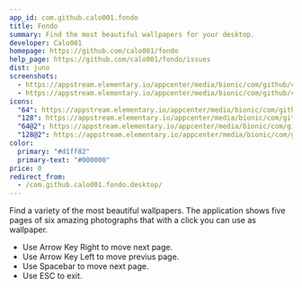 ```yaml
---
app_id: com.github.calo001.fondo
title: Fondo
summary: Find the most beautiful wallpapers for your desktop.
developer: Calo001
homepage: https://github.com/calo001/fondo
help_page: https://github.com/calo001/fondo/issues
dist: juno
screenshots:
  - https://appstream.elementary.io/appcenter/media/bionic/com/github/calo001.fondo/177F9603024856AB200410EDC805AE9C/screenshots/image-1_orig.png
  - https://appstream.elementary.io/appcenter/media/bionic/com/github/calo001.fondo/177F9603024856AB200410EDC805AE9C/screenshots/image-2_orig.png
icons:
  "64": https://appstream.elementary.io/appcenter/media/bionic/com/github/calo001.fondo/177F9603024856AB200410EDC805AE9C/icons/64x64/com.github.calo001.fondo_com.github.calo001.fondo.png
  "128": https://appstream.elementary.io/appcenter/media/bionic/com/github/calo001.fondo/177F9603024856AB200410EDC805AE9C/icons/128x128/com.github.calo001.fondo_com.github.calo001.fondo.png
  "64@2": https://appstream.elementary.io/appcenter/media/bionic/com/github/calo001.fondo/177F9603024856AB200410EDC805AE9C/icons/64x64@2/com.github.calo001.fondo_com.github.calo001.fondo.png
  "128@2": https://appstream.elementary.io/appcenter/media/bionic/com/github/calo001.fondo/177F9603024856AB200410EDC805AE9C/icons/128x128@2/com.github.calo001.fondo_com.github.calo001.fondo.png
color:
  primary: "#d1ff82"
  primary-text: "#000000"
price: 0
redirect_from:
  - /com.github.calo001.fondo.desktop/
---
```


<p>Find a variety of the most beautiful wallpapers. The application shows five pages of six amazing photographs that with a click you can use as wallpaper.</p>
<ul>
  <li>Use Arrow Key Right to move next page.</li>
  <li>Use Arrow Key Left to move previus page.</li>
  <li>Use Spacebar to move next page.</li>
  <li>Use ESC to exit.</li>
</ul>